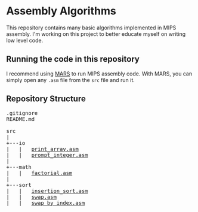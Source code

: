 # Assembly Algorithms

This repository contains many basic algorithms implemented in MIPS assembly.
I'm working on this project to better educate myself on writing low level code.

## Running the code in this repository

I recommend using [MARS](http://courses.missouristate.edu/kenvollmar/mars/)
to run MIPS assembly code. With MARS, you can simply open any `.asm` file
from the `src` file and run it.

## Repository Structure
<pre>
.gitignore
README.md

src
|
+---io
|   |   <a href="src/io/print_array.asm">print_array.asm</a>
|   |   <a href="src/io/prompt_integer.asm">prompt_integer.asm</a>
|       
+---math
|   |   <a href="src/math/factorial.asm">factorial.asm</a>
|
+---sort
|   |   <a href="src/sort/insertion_sort.asm">insertion_sort.asm</a>
|   |   <a href="src/sort/swap.asm">swap.asm</a>
|   |   <a href="src/sort/swap_by_index.asm">swap_by_index.asm</a>
</pre>
